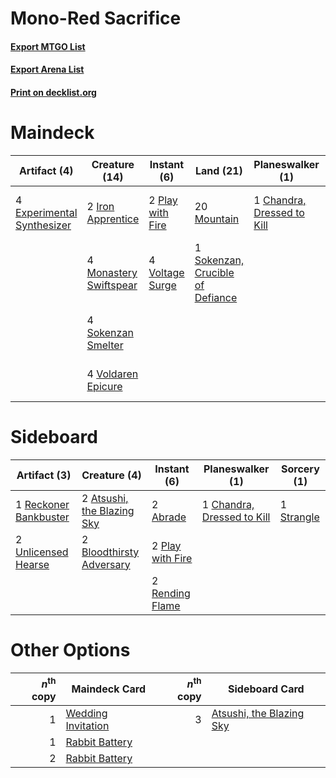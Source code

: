 # Mono-Red Sacrifice

#### [Export MTGO List](../collection/Mono-Red%20Sacrifice/Mono-Red%20Sacrifice.txt)
#### [Export Arena List](../collection/Mono-Red%20Sacrifice/Mono-Red%20Sacrifice_arena.txt)
#### [Print on decklist.org](http://decklist.org/?deckmain=1%09Chandra,%20Dressed%20to%20Kill%0A4%09Experimental%20Synthesizer%0A4%09Fable%20of%20the%20Mirror-Breaker%0A4%09Goblin%20Blast-Runner%0A2%09Iron%20Apprentice%0A4%09Kumano%20Faces%20Kakkazan%0A2%09Mishra's%20Foundry%0A4%09Monastery%20Swiftspear%0A20%09Mountain%0A2%09Play%20with%20Fire%0A4%09Sokenzan%20Smelter%0A1%09Sokenzan,%20Crucible%20of%20Defiance%0A4%09Voldaren%20Epicure%0A4%09Voltage%20Surge&deckside=2%09Abrade%0A2%09Atsushi,%20the%20Blazing%20Sky%0A2%09Bloodthirsty%20Adversary%0A1%09Chandra,%20Dressed%20to%20Kill%0A2%09Play%20with%20Fire%0A1%09Reckoner%20Bankbuster%0A2%09Rending%20Flame%0A1%09Strangle%0A2%09Unlicensed%20Hearse)
# Maindeck

|                                            Artifact (4)                                             |                                          Creature (14)                                          |                                        Instant (6)                                        |                                                 Land (21)                                                 |                                          Planeswalker (1)                                           |        Unknown (14)         |
|-----------------------------------------------------------------------------------------------------|-------------------------------------------------------------------------------------------------|-------------------------------------------------------------------------------------------|-----------------------------------------------------------------------------------------------------------|-----------------------------------------------------------------------------------------------------|-----------------------------|
|4 [Experimental Synthesizer](http://gatherer.wizards.com/Pages/Card/Details.aspx?multiverseid=548440)|2 [Iron Apprentice](http://gatherer.wizards.com/Pages/Card/Details.aspx?multiverseid=548561)     |2 [Play with Fire](http://gatherer.wizards.com/Pages/Card/Details.aspx?multiverseid=534933)|20 [Mountain](http://gatherer.wizards.com/Pages/Card/Details.aspx?multiverseid=439859)                     |1 [Chandra, Dressed to Kill](http://gatherer.wizards.com/Pages/Card/Details.aspx?multiverseid=541004)|4 Fable of the Mirror-Breaker|
|                                                                                                     |4 [Monastery Swiftspear](http://gatherer.wizards.com/Pages/Card/Details.aspx?multiverseid=438706)|4 [Voltage Surge](http://gatherer.wizards.com/Pages/Card/Details.aspx?multiverseid=548476) |1 [Sokenzan, Crucible of Defiance](http://gatherer.wizards.com/Pages/Card/Details.aspx?multiverseid=548589)|                                                                                                     |4 Goblin Blast-Runner        |
|                                                                                                     |4 [Sokenzan Smelter](http://gatherer.wizards.com/Pages/Card/Details.aspx?multiverseid=548469)    |                                                                                           |                                                                                                           |                                                                                                     |4 Kumano Faces Kakkazan      |
|                                                                                                     |4 [Voldaren Epicure](http://gatherer.wizards.com/Pages/Card/Details.aspx?multiverseid=541041)    |                                                                                           |                                                                                                           |                                                                                                     |2 Mishra's Foundry           |


# Sideboard

|                                          Artifact (3)                                          |                                            Creature (4)                                             |                                        Instant (6)                                        |                                          Planeswalker (1)                                           |                                     Sorcery (1)                                     |
|------------------------------------------------------------------------------------------------|-----------------------------------------------------------------------------------------------------|-------------------------------------------------------------------------------------------|-----------------------------------------------------------------------------------------------------|-------------------------------------------------------------------------------------|
|1 [Reckoner Bankbuster](http://gatherer.wizards.com/Pages/Card/Details.aspx?multiverseid=548568)|2 [Atsushi, the Blazing Sky](http://gatherer.wizards.com/Pages/Card/Details.aspx?multiverseid=548436)|2 [Abrade](http://gatherer.wizards.com/Pages/Card/Details.aspx?multiverseid=430772)        |1 [Chandra, Dressed to Kill](http://gatherer.wizards.com/Pages/Card/Details.aspx?multiverseid=541004)|1 [Strangle](http://gatherer.wizards.com/Pages/Card/Details.aspx?multiverseid=555326)|
|2 [Unlicensed Hearse](http://gatherer.wizards.com/Pages/Card/Details.aspx?multiverseid=555447)  |2 [Bloodthirsty Adversary](http://gatherer.wizards.com/Pages/Card/Details.aspx?multiverseid=534905)  |2 [Play with Fire](http://gatherer.wizards.com/Pages/Card/Details.aspx?multiverseid=534933)|                                                                                                     |                                                                                     |
|                                                                                                |                                                                                                     |2 [Rending Flame](http://gatherer.wizards.com/Pages/Card/Details.aspx?multiverseid=541033) |                                                                                                     |                                                                                     |


# Other Options

|*n*<sup>th</sup> copy|                                        Maindeck Card                                        |*n*<sup>th</sup> copy|                                          Sideboard Card                                           |
|--------------------:|---------------------------------------------------------------------------------------------|--------------------:|---------------------------------------------------------------------------------------------------|
|                    1|[Wedding Invitation](http://gatherer.wizards.com/Pages/Card/Details.aspx?multiverseid=541136)|                    3|[Atsushi, the Blazing Sky](http://gatherer.wizards.com/Pages/Card/Details.aspx?multiverseid=548436)|
|                    1|[Rabbit Battery](http://gatherer.wizards.com/Pages/Card/Details.aspx?multiverseid=548461)    |                     |                                                                                                   |
|                    2|[Rabbit Battery](http://gatherer.wizards.com/Pages/Card/Details.aspx?multiverseid=548461)    |                     |                                                                                                   |

